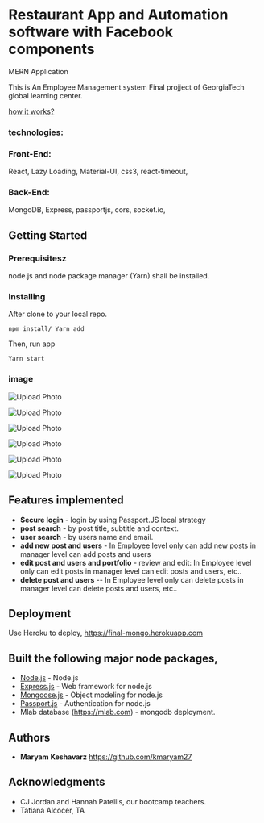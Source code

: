 # Restaurant App and Automation software with Facebook components
MERN Application 

This is An Employee Management system Final projject of GeorgiaTech global learning center.


<a href="https://drive.google.com/file/d/1Uc6c7YGHHljJ2N1zx-jnh2OMxXrgnjbr/view">how it works?</a>

### technologies:
### Front-End: 
React, Lazy Loading, Material-UI, css3, react-timeout, 
### Back-End:
MongoDB, Express, passportjs, cors, socket.io, 

## Getting Started

### Prerequisitesz

node.js and node package manager (Yarn) shall be installed.

### Installing

After clone to your local repo.

```javascripts
npm install/ Yarn add
```

Then, run app 

```
Yarn start
```

### image

![Upload Photo](https://scontent.fatl1-1.fna.fbcdn.net/v/t1.0-9/51349612_2123584214424323_2504436571789328384_o.jpg?_nc_cat=102&_nc_oc=AQlDs2_f7ZfgETXMKLXnq52iyIeS1hMdnA42Sht6dW9HmqZR-h9SEuPTKvcryUnlimVndqrCjtXzX5R86N9CYsJe&_nc_ht=scontent.fatl1-1.fna&oh=db546e18b5f5d35bc57f68885198e8f6&oe=5DA8A412)


![Upload Photo](https://scontent.fatl1-2.fna.fbcdn.net/v/t1.0-9/51800973_2123585624424182_2712125182880776192_o.jpg?_nc_cat=106&_nc_oc=AQkQJ8UfmtCMVvH_xpSebKHd1FlpfRIgA3bF3ZUeFiEv4QoXSgmRMEeG3cApwP9hNdzO7fk5xQru01Y7seB3-4Yb&_nc_ht=scontent.fatl1-2.fna&oh=1e0242eec32e3bafb763fcea3705582c&oe=5DADBEF2)

![Upload Photo](https://scontent.fatl1-2.fna.fbcdn.net/v/t1.0-9/51410412_2123587684423976_8117650882801172480_o.jpg?_nc_cat=103&_nc_oc=AQnTeHWMTP3KlHopZyO4dLcLDXSv7sfToADBLVw--E2i8MASTFPP9nhurd2txZZ--d27oDrQsYSwcrN37273899u&_nc_ht=scontent.fatl1-2.fna&oh=d98c8e1ac48df0de71e5d65705dd89a6&oe=5DBAA9D6)


![Upload Photo](https://scontent.fatl1-2.fna.fbcdn.net/v/t1.0-9/51535766_2123589414423803_8680558432010371072_o.jpg?_nc_cat=101&_nc_oc=AQmUPPTiejiqb_7lAUFoAY5j_zIrHPy2QPYj1f42ZBW5WUUwzifLiCi-nxX3qYrJh5_h0embSgr1xbRvGeLEvxt0&_nc_ht=scontent.fatl1-2.fna&oh=b5857a78fd61e1e1881eef8a83ae9b2f&oe=5D79F5F3)


![Upload Photo](https://scontent.fatl1-2.fna.fbcdn.net/v/t1.0-9/51779257_2123590171090394_2731474603254743040_o.jpg?_nc_cat=108&_nc_oc=AQm1B6SNh1bh4kFhxBSy-hAMZUfe_Oklc96ca1f-AiFyhWsjTAu_P_8XHpT6hho0g09zZIuHtxltPpcyy4pcasb8&_nc_ht=scontent.fatl1-2.fna&oh=5284ad7a440e6adeecb2d185e5717b78&oe=5DC0BAA3)


![Upload Photo](https://scontent.fatl1-1.fna.fbcdn.net/v/t1.0-9/51315362_2123591004423644_6006286337802502144_o.jpg?_nc_cat=102&_nc_oc=AQmDStVa2E-doITbdGN3WETdC80kkf3yR4_qBs9wsybXjAASpTGeRhGrJTGohSbKYXkuvX69B4FyjjW4uv9NJ5o4&_nc_ht=scontent.fatl1-1.fna&oh=df5af0613b614017e5f7811abb8f005e&oe=5D7CDDFC)

## Features implemented

- **Secure login** - login by using Passport.JS local strategy
- **post search** - by post title, subtitle and context.
- **user search** - by users name and email.
- **add new post and users** - In Employee level only can add new posts in manager level can add posts and users
- **edit post and users and portfolio** - review and edit: In Employee level only can edit posts in manager level can edit posts and users, etc..
- **delete post and users** -- In Employee level only can delete posts in manager level can delete posts and users, etc..


## Deployment

Use Heroku to deploy, https://final-mongo.herokuapp.com


## Built the following major node packages,

- [Node.js](https://nodejs.org/) - Node.js
- [Express.js](https://expressjs.com) - Web framework for node.js
- [Mongoose.js](https://mongoosejs.com) - Object modeling for node.js
- [Passport.js](http://www.passportjs.org) - Authentication for node.js
- Mlab database (https://mlab.com) - mongodb deployment.


## Authors

- **Maryam Keshavarz** https://github.com/kmaryam27

## Acknowledgments

- CJ Jordan and Hannah Patellis, our bootcamp teachers.
- Tatiana Alcocer, TA
